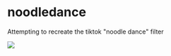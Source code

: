 # noodledance
Attempting to recreate the tiktok "noodle dance" filter

![](https://i.imgur.com/42c63m0.gif)

